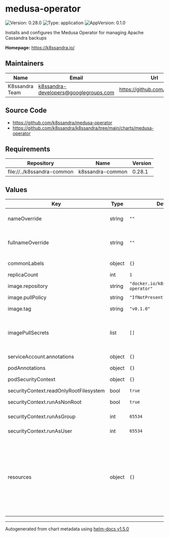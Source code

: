 # medusa-operator

![Version: 0.28.0](https://img.shields.io/badge/Version-0.28.0-informational?style=flat-square) ![Type: application](https://img.shields.io/badge/Type-application-informational?style=flat-square) ![AppVersion: 0.1.0](https://img.shields.io/badge/AppVersion-0.1.0-informational?style=flat-square)

Installs and configures the Medusa Operator for managing Apache Cassandra backups

**Homepage:** <https://k8ssandra.io/>

## Maintainers

| Name | Email | Url |
| ---- | ------ | --- |
| K8ssandra Team | k8ssandra-developers@googlegroups.com | https://github.com/k8ssandra |

## Source Code

* <https://github.com/k8ssandra/medusa-operator>
* <https://github.com/k8ssandra/k8ssandra/tree/main/charts/medusa-operator>

## Requirements

| Repository | Name | Version |
|------------|------|---------|
| file://../k8ssandra-common | k8ssandra-common | 0.28.1 |

## Values

| Key | Type | Default | Description |
|-----|------|---------|-------------|
| nameOverride | string | `""` | Replaces the chart name which is used in the metadata.name of objects created by this chart. |
| fullnameOverride | string | `""` | Replaces the value used for metadata.name in objects created by this chart. The default value has the form releaseName-chartName. |
| commonLabels | object | `{}` | Labels to be added to all deployed resources |
| replicaCount | int | `1` | Sets the number of medusa-operator pods. |
| image.repository | string | `"docker.io/k8ssandra/medusa-operator"` | Container repository where the medusa-operator resides |
| image.pullPolicy | string | `"IfNotPresent"` | Pull policy for the operator container |
| image.tag | string | `"v0.1.0"` | Tag of the medusa-operator image to pull from image.repository |
| imagePullSecrets | list | `[]` | References to secrets to use when pulling images. ref: https://kubernetes.io/docs/tasks/configure-pod-container/pull-image-private-registry/ |
| serviceAccount.annotations | object | `{}` | Annotations for the medusa-operator service account. |
| podAnnotations | object | `{}` | Annotations for the medusa-operator pod. |
| podSecurityContext | object | `{}` | PodSecurityContext for the medusa-operator pod. |
| securityContext.readOnlyRootFilesystem | bool | `true` | Mark root filesystem as read only |
| securityContext.runAsNonRoot | bool | `true` | Run medusa-operator container as non-root user |
| securityContext.runAsGroup | int | `65534` | Group for the user running the medusa-operator container / process |
| securityContext.runAsUser | int | `65534` | User for running the medusa-operator container / process |
| resources | object | `{}` | Resources requests and limits for the cass-operator pod. We usually recommend not to specify default resources and to leave this as a conscious choice for the user. This also increases chances charts run on environments with little resources, such as Minikube. If you do want to specify resources, uncomment the following lines, adjust them as necessary, and remove the curly braces after 'resources:'. limits: cpu: 100m memory: 128Mi requests: cpu: 100m memory: 128Mi |

----------------------------------------------
Autogenerated from chart metadata using [helm-docs v1.5.0](https://github.com/norwoodj/helm-docs/releases/v1.5.0)
